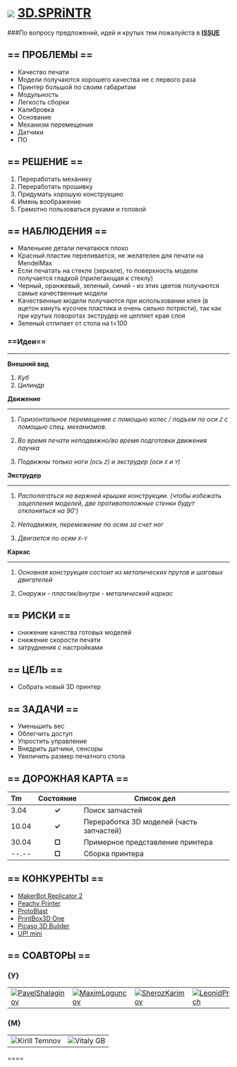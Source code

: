 ![](https://avatars0.githubusercontent.com/u/6559911?s=29) [ 3D.SPRiNTR](https://github.com/soda-io/SPRiNTR)
===

###По вопросу предложений, идей и крутых тем пожалуйста в [**ISSUE**](https://github.com/soda-io/SPRiNTR/issues)

## == ПРОБЛЕМЫ ==

- Качество печати
- Модели получаются хорошего качества не с первого раза
- Принтер большой по своим габаритам
- Модульность
- Легкость сборки
- Калибровка
- Основание
- Механизм перемещения
- Датчики
- ПО


## == РЕШЕНИЕ ==

1. Переработать механику
2. Переработать прошивку
3. Придумать хорошую конструкцию
4. Имень воображение
5. Грамотно пользоваться руками и головой

## == НАБЛЮДЕНИЯ ==
- Маленькие детали печатаюся плохо
- Красный пластик переливается, не желателен для печати на MendelMax
- Если печатать на стекле (зеркале), то поверхность модели получается гладкой (прилегающая к стеклу)
- Черный, оранжевый, зеленый, синий - из этих цветов получаются самые качественные модели
- Качественные модели получаются при использовании клея (в ацетон кинуть кусочек пластика и очень сильно потрясти), так как при крутых поворотах экструдер не цепляет края слоя
- Зеленый отлипает от стола на t=100

### ==Идеи==
****
**Внешний вид**

1. *Куб*
2. *Цилиндр*

**Движение**
****
1. *Горизонтальное перемещение с помощью колес / подъем по оси `Z` с помощью спец. механизмов.*

2. *Во время печати неподвижно/во время подготовки движения паучка*

3. *Подвижны только ноги (ось `Z`) и экструдер (оси `X` и `Y`)*

**Экструдер**
****
1. *Располагаться на вержней крышке конструкции. (чтобы избежать зацепления моделей, две противоположные стенки будут отклоняться на 90')*

2. *Неподвижен, перемежение по осям за счет ног*

3. *Двигается по осям `X~Y`*
 
**Каркас**
****

1. *Oсновная конструкция состоит из металических прутов и шаговых двигателей*

2. *Снаружи - пластик/внутри - металический каркас*



## == РИСКИ ==
 - снижение качества готовых моделей 
 - снижение скорости печати
 - затруднения с настройками

 
## == ЦЕЛЬ ==

- Собрать новый 3D принтер

## == ЗАДАЧИ ==

- Уменьшить вес 
- Облегчить доступ              
- Упростить управление
- Внедрить датчики, сенсоры                
- Увеличить размер печатного стола         

## == ДОРОЖНАЯ КАРТА ==

| Tm     | Состояние |  Список дел                               |
|:-------|:---------:|-------------------------------------------|
| 3.04   | **✓**     | Поиск запчастей                           | 
| 10.04  | **✓**     | Переработка 3D моделей (часть запчастей)  |
| 30.04  | **▢**     | Примерное представление принтера          |       
| --.--  | **▢**     | Сборка принтера                           |        


## == КОНКУРЕНТЫ ==
- [MakerBot Replicator 2](http://www.makerbot.com)
- [Peachy Printer](http://www.peachyprinter.com)
- [ProtoBlast](http://sfera-3d.ru/products/3d-printer-protoblast)
- [PrintBox3D One](http://sfera-3d.ru/products/3d-printer-printbox3d-one)
- [Picaso 3D Builder](http://sfera-3d.ru/products/3d-printer-picaso-3d-builder)
- [UP! mini](http://www.pp3dp.com/index.php?page=shop.product_details&flypage=flypage.tpl&product_id=6&category_id=1&option=com_virtuemart&Itemid=37)

## == СОАВТОРЫ ==

### {У}

|    |    |    |    |
|----|----|----|----|
|[![PavelShalaginov](https://avatars0.githubusercontent.com/u/3833771?s=74)](https://github.com/PavelShalaginov) | [![MaximLoguncov](https://avatars2.githubusercontent.com/u/3838734?s=74)](https://github.com/MaximLoguncov)|[![SherozKarimov](https://avatars0.githubusercontent.com/u/4226210?s=74)](https://github.com/SherozKarimov)|[![LeonidProkopovich](https://avatars2.githubusercontent.com/u/6639503?s=74)](https://github.com/leonidprokopovich)|


### {M}

|    |    | 
|----|----|
|![Kirill Temnov](https://avatars1.githubusercontent.com/u/147170?s=74)|![Vitaly GB](https://avatars0.githubusercontent.com/u/842476?s=74)

====


